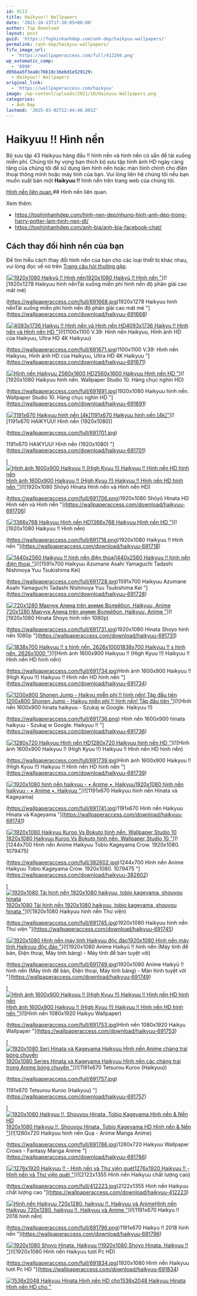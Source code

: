 ```yaml
---
id: 9113
title: Haikyuu!! Wallpapers
date: '2021-10-13T17:30:05+00:00'
author: Top Download
layout: post
guid: 'https://Tophinhanhdep.com/anh-dep/haikyuu-wallpapers/'
permalink: /anh-dep/haikyuu-wallpapers/
fifu_image_url:
  - 'https://wallpaperaccess.com/full/412204.png'
wp_automatic_camp:
  - '8098'
d95baa5f3ea8c76b18c16ebd1e529129:
  - Haikyuu!! Wallpapers
original_link:
  - 'https://wallpaperaccess.com/haikyuu'
image: /wp-content/uploads/2021/10/Haikyuu-Wallpapers.png
categories:
  - Ảnh Đẹp
lastmod: '2025-03-02T12:44:48.001Z'
---
```

# Haikyuu !! Hình nền

Bộ sưu tập 43 Haikyuu hàng đầu !! hình nền và hình nền có sẵn để tải xuống miễn phí. Chúng tôi hy vọng bạn thích bộ sưu tập hình ảnh HD ngày càng tăng của chúng tôi để sử dụng làm hình nền hoặc màn hình chính cho điện thoại thông minh hoặc máy tính của bạn. Vui lòng liên hệ chúng tôi nếu bạn muốn xuất bản một **Haikyuu !!** hình nền trên trang web của chúng tôi.

[Hình nền liên quan ](#related) ## Hình nền liên quan.

   
 Xem thêm:

   
- <https://tophinhanhdep.com/hinh-nen-dep/nhung-hinh-anh-dep-trong-harry-potter-lam-hinh-nen-dt/>
- <https://tophinhanhdep.com/anh-bia/anh-bia-facebook-chat/>

## Cách thay đổi hình nền của bạn

Để tìm hiểu cách thay đổi hình nền của bạn cho các loại thiết bị khác nhau, vui lòng đọc về nó trên [Trang câu hỏi thường gặp](https://tophinhanhdep.com/faq/).

  
[[![1920x1080 Haikyū !!  Hình nền](https://wallpaperaccess.com/full/412204.png)1920x1080 Haikyū !! Hình nền "](https://wallpaperaccess.com/download/haikyuu-412204)](![1920x1278 Haikyuu hình nềnTải xuống miễn phí hình nền độ phân giải cao mát mẻ)

(https://wallpaperaccess.com/full/691668.jpg)1920x1278 Haikyuu hình nềnTải xuống miễn phí hình nền độ phân giải cao mát mẻ "](https://wallpaperaccess.com/download/haikyuu-691668)

[[![4093x1736 Haikyu !!  Hình nền và Hình nền HD](https://wallpaperaccess.com/full/382625.jpg)4093x1736 Haikyu !! Hình nền và Hình nền HD "](https://wallpaperaccess.com/download/haikyuu-382625)](![1100x1100 V.39: Hình nền Haikyuu, Hình ảnh HD của Haikyuu, Ultra HD 4K Haikyuu)

(https://wallpaperaccess.com/full/691671.jpg)1100x1100 V.39: Hình nền Haikyuu, Hình ảnh HD của Haikyuu, Ultra HD 4K Haikyuu "](https://wallpaperaccess.com/download/haikyuu-691671)

[[![Hình nền Haikyuu 2560x1600 HD](https://wallpaperaccess.com/full/691672.jpg)2560x1600 Haikyuu Hình nền HD "](https://wallpaperaccess.com/download/haikyuu-691672)](![1920x1080 Haikyuu hình nền.  Wallpaper Studio 10. Hàng chục nghìn HD)

(https://wallpaperaccess.com/full/691691.jpg)1920x1080 Haikyuu hình nền. Wallpaper Studio 10. Hàng chục nghìn HD "](https://wallpaperaccess.com/download/haikyuu-691691)

[[![1191x670 Haikyuu hình nền [4k]](https://wallpaperaccess.com/full/691693.jpg)1191x670 Haikyuu hình nền \[4k\]"](https://wallpaperaccess.com/download/haikyuu-691693)](![1191x670 HAIKYUU!  Hình nền (1920x1080))

(https://wallpaperaccess.com/full/691701.jpg)

1191x670 HAIKYUU! Hình nền (1920x1080) "](https://wallpaperaccess.com/download/haikyuu-691701)

[[![Hình ảnh 1600x900 Haikyuu !! (High Kyuu !!) Haikyuu !!  Hình nền HD hình nền](https://wallpaperaccess.com/full/691704.jpg)Hình ảnh 1600x900 Haikyuu !! (High Kyuu !!) Haikyuu !! Hình nền HD hình nền "](https://wallpaperaccess.com/download/haikyuu-691704)](![1920x1080 Shōyō Hinata Hình nền và Hình nền HD)

(https://wallpaperaccess.com/full/691706.png)1920x1080 Shōyō Hinata HD Hình nền và Hình nền "](https://wallpaperaccess.com/download/haikyuu-691706)

[[![1366x768 Haikyuu Hình nền HD](https://wallpaperaccess.com/full/691708.jpg)1366x768 Haikyuu Hình nền HD "](https://wallpaperaccess.com/download/haikyuu-691708)](![1920x1080 Haikyuu !!  Hình nền)

(https://wallpaperaccess.com/full/691718.png)1920x1080 Haikyuu !! Hình nền "](https://wallpaperaccess.com/download/haikyuu-691718)

[[![1440x2560 Haikyuu !!  hình nền điện thoại](https://wallpaperaccess.com/full/382903.png)1440x2560 Haikyuu !! hình nền điện thoại "](https://wallpaperaccess.com/download/haikyuu-382903)](![1591x700 Haikyuu Azumane Asahi Yamaguchi Tadashi Nishinoya Yuu Tsukishima Kei)

(https://wallpaperaccess.com/full/691728.jpg)1591x700 Haikyuu Azumane Asahi Yamaguchi Tadashi Nishinoya Yuu Tsukishima Kei "](https://wallpaperaccess.com/download/haikyuu-691728)

[[![720x1280 Марчук Алина trên аниме Волейбол.  Haikyuu, Anime](https://wallpaperaccess.com/full/691730.jpg)720x1280 Марчук Алина trên аниме Волейбол. Haikyuu, Anime "](https://wallpaperaccess.com/download/haikyuu-691730)](![1920x1080 Hinata Shoyo hình nền 1080p)

(https://wallpaperaccess.com/full/691731.jpg)1920x1080 Hinata Shoyo hình nền 1080p "](https://wallpaperaccess.com/download/haikyuu-691731)

[[![1838x700 Haikyuu !!  s hình nền.  2626x1000](https://wallpaperaccess.com/full/382588.jpg)1838x700 Haikyuu !! s hình nền. 2626x1000 "](https://wallpaperaccess.com/download/haikyuu-382588)](![Hình ảnh 1600x900 Haikyuu !! (High Kyuu !!) Haikyuu !!  Hình nền HD hình nền)

(https://wallpaperaccess.com/full/691734.jpg)Hình ảnh 1600x900 Haikyuu !! (High Kyuu !!) Haikyuu !! Hình nền HD hình nền "](https://wallpaperaccess.com/download/haikyuu-691734)

[[![1200x800 Shonen Jump - Haikyu miễn phí !!  hình nền!  Tập đầu tiên](https://wallpaperaccess.com/full/691735.jpg)1200x800 Shonen Jump - Haikyu miễn phí !! hình nền! Tập đầu tiên "](https://wallpaperaccess.com/download/haikyuu-691735)](![Hình nền 1600x900 hinata haikyuu - Szukaj w Google.  Haikyuu !!)

(https://wallpaperaccess.com/full/691736.png) Hình nền 1600x900 hinata haikyuu - Szukaj w Google. Haikyuu !! "](https://wallpaperaccess.com/download/haikyuu-691736)

[[![1280x720 Haikyuu Hình nền HD](https://wallpaperaccess.com/full/691738.jpg)1280x720 Haikyuu hình nền HD "](https://wallpaperaccess.com/download/haikyuu-691738)](![Hình ảnh 1600x900 Haikyuu !! (High Kyuu !!) Haikyuu !!  Hình nền HD hình nền)

(https://wallpaperaccess.com/full/691739.jpg)Hình ảnh 1600x900 Haikyuu !! (High Kyuu !!) Haikyuu !! Hình nền HD hình nền "](https://wallpaperaccess.com/download/haikyuu-691739)

[[![1920x1080 hình nền haikyuu - • Anime •.  Haikyuu](https://wallpaperaccess.com/full/691740.jpg)1920x1080 hình nền haikyuu - • Anime •. Haikyuu "](https://wallpaperaccess.com/download/haikyuu-691740)](![1191x670 Haikyuu hình nền Hinata và Kageyama)

(https://wallpaperaccess.com/full/691741.jpg)1191x670 Hình nền Haikyuu Hinata và Kageyama "](https://wallpaperaccess.com/download/haikyuu-691741)

[[![1920x1080 Haikyuu Kuroo Vs Bokuto hình nền.  Wallpaper Studio 10](https://wallpaperaccess.com/full/382771.jpg)1920x1080 Haikyuu Kuroo Vs Bokuto hình nền. Wallpaper Studio 10 "](https://wallpaperaccess.com/download/haikyuu-382771)](![1244x700 Hình nền Anime Haikyuu Tobio Kageyama Crow.  1920x1080.  1079475)

(https://wallpaperaccess.com/full/382602.jpg)1244x700 Hình nền Anime Haikyuu Tobio Kageyama Crow. 1920x1080. 1079475 "](https://wallpaperaccess.com/download/haikyuu-382602)

[[![1920x1080 Tải hình nền 1920x1080 haikyuu, tobio kageyama, shouyou hinata](https://wallpaperaccess.com/full/691744.jpg)1920x1080 Tải hình nền 1920x1080 haikyuu, tobio kageyama, shouyou hinata "](https://wallpaperaccess.com/download/haikyuu-691744)](![1920x1080 Haikyuu hình nền Thư viện)

(https://wallpaperaccess.com/full/691745.jpg)1920x1080 Haikyuu hình nền Thư viện "](https://wallpaperaccess.com/download/haikyuu-691745)

[[![1920x1080 Hình nền máy tính Haikyuu độc đáo](https://wallpaperaccess.com/full/691746.jpg)1920x1080 Hình nền máy tính Haikyuu độc đáo "](https://wallpaperaccess.com/download/haikyuu-691746)](![1920x1080 Anime Haikyū !!  hình nền (Máy tính để bàn, Điện thoại, Máy tính bảng) - Máy tính để bàn tuyệt vời)

(https://wallpaperaccess.com/full/691749.jpg)1920x1080 Anime Haikyū !! hình nền (Máy tính để bàn, Điện thoại, Máy tính bảng) - Màn hình tuyệt vời "](https://wallpaperaccess.com/download/haikyuu-691749)

[[![Hình ảnh 1600x900 Haikyuu !! (High Kyuu !!) Haikyuu !!  Hình nền HD hình nền](https://wallpaperaccess.com/full/691751.jpg)Hình ảnh 1600x900 Haikyuu !! (High Kyuu !!) Haikyuu !! Hình nền HD hình nền "](https://wallpaperaccess.com/download/haikyuu-691751)](![Hình nền 1080x1920 Haikyu Wallpaper)

(https://wallpaperaccess.com/full/691753.jpg)Hình nền 1080x1920 Haikyu Wallpaper "](https://wallpaperaccess.com/download/haikyuu-691753)

[[![1920x1080 Seri Hinata và Kageyama Haikyuu Hình nền Anime chàng trai bóng chuyền](https://wallpaperaccess.com/full/691755.jpg)1920x1080 Series Hinata và Kageyama Haikyuu Hình nền các chàng trai trong Anime bóng chuyền "](https://wallpaperaccess.com/download/haikyuu-691755)](![1191x670 Tetsurou Kuroo (Haikyuu))

(https://wallpaperaccess.com/full/691757.jpg)

1191x670 Tetsurou Kuroo (Haikyuu) "](https://wallpaperaccess.com/download/haikyuu-691757)

[[![1920x1080 Haikyuu !!, Shouyou Hinata, Tobio Kageyama Hình nền & Nền HD](https://wallpaperaccess.com/full/691785.jpg)1920x1080 Haikyuu !!, Shouyou Hinata, Tobio Kageyama HD Hình nền &amp; Nền "](https://wallpaperaccess.com/download/haikyuu-691785)](![1280x720 Haikyuu hình nền Quạ - Anime Manga Anime)

(https://wallpaperaccess.com/full/691786.jpg)1280x720 Haikyuu Wallpaper Crows - Fantasy Manga Anime "](https://wallpaperaccess.com/download/haikyuu-691786)

[[![1276x1920 Haikyuu !!  - Hình nền và Thư viện quét](https://wallpaperaccess.com/full/382882.jpg)1276x1920 Haikyuu !! - Hình nền và Thư viện quét "](https://wallpaperaccess.com/download/haikyuu-382882)](![2122x1355 Hình nền Haikyuu chất lượng cao)

(https://wallpaperaccess.com/full/412223.jpg)2122x1355 Hình nền Haikyuu chất lượng cao "](https://wallpaperaccess.com/download/haikyuu-412223)

[[![Hình nền Haikyuu 720x1280.  haikyuu !!.  Haikyuu và Anime](https://wallpaperaccess.com/full/691791.jpg)Hình nền Haikyuu 720x1280. haikyuu !!. Haikyuu và Anime "](https://wallpaperaccess.com/download/haikyuu-691791)](![1191x670 Haikyu !!  2018 hình nền)

(https://wallpaperaccess.com/full/691796.png)1191x670 Haikyu !! 2018 hình nền "](https://wallpaperaccess.com/download/haikyuu-691796)

[[![1920x1080 Shoyo Hinata.  Haikyuu !!](https://wallpaperaccess.com/full/691818.jpg)1920x1080 Shoyo Hinata. Haikyuu !! "](https://wallpaperaccess.com/download/haikyuu-691818)](![1920x1080 Hình nền Haikyuu tươi Pc HD)

(https://wallpaperaccess.com/full/691834.jpg)1920x1080 Hình nền Haikyuu tươi Pc HD "](https://wallpaperaccess.com/download/haikyuu-691834)

[![1536x2048 Haikyuu Hinata Hình nền HD cho](https://wallpaperaccess.com/full/691835.png)1536x2048 Haikyuu Hinata Hình nền HD cho "](https://wallpaperaccess.com/download/haikyuu-691835)
